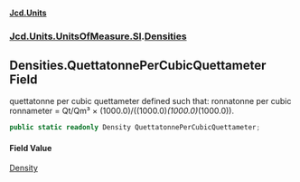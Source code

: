 #### [Jcd.Units](index.md 'index')

### [Jcd.Units.UnitsOfMeasure.SI](Jcd.Units.UnitsOfMeasure.SI.md 'Jcd.Units.UnitsOfMeasure.SI').[Densities](Densities.md 'Jcd.Units.UnitsOfMeasure.SI.Densities')

## Densities.QuettatonnePerCubicQuettameter Field

quettatonne per cubic quettameter defined such that: ronnatonne per cubic ronnameter = Qt/Qm³ ×
(1000.0)/((1000.0)*(1000.0)*(1000.0)).

```csharp
public static readonly Density QuettatonnePerCubicQuettameter;
```

#### Field Value

[Density](Density.md 'Jcd.Units.UnitTypes.Density')